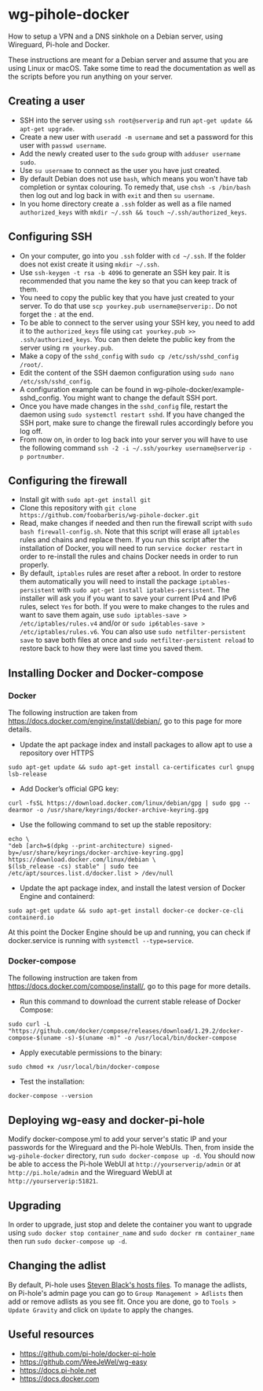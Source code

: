 # wg-pihole-docker
 How to setup a VPN and a DNS sinkhole on a Debian server, using Wireguard, Pi-hole and Docker.

 These instructions are meant for a Debian server and assume that you are using Linux or macOS. Take some time to read the documentation as well as the scripts before you run anything on your server.

## Creating a user

- SSH into the server using `ssh root@serverip` and run `apt-get update && apt-get upgrade`.
- Create a new user with `useradd -m username` and set a password for this user with `passwd username`.
- Add the newly created user to the `sudo` group with `adduser username sudo`.
- Use `su username` to connect as the user you have just created.
- By default Debian does not use `bash`, which means you won't have tab completion or syntax colouring. To remedy that, use `chsh -s /bin/bash` then log out and log back in with `exit` and then `su username`.
- In you home directory create a `.ssh` folder as well as a file named `authorized_keys` with `mkdir ~/.ssh && touch ~/.ssh/authorized_keys`.

## Configuring SSH

- On your computer, go into you `.ssh` folder with `cd ~/.ssh`. If the folder does not exist create it using `mkdir ~/.ssh`.
- Use `ssh-keygen -t rsa -b 4096` to generate an SSH key pair. It is recommended that you name the key so that you can keep track of them.
- You need to copy the public key that you have just created to your server. To do that use `scp yourkey.pub username@serverip:`. Do not forget the `:` at the end.
- To be able to connect to the server using your SSH key, you need to add it to the `authorized_keys` file using `cat yourkey.pub >> .ssh/authorized_keys`. You can then delete the public key from the server using `rm yourkey.pub`.
- Make a copy of the `sshd_config` with `sudo cp /etc/ssh/sshd_config /root/`.
- Edit the content of the SSH daemon configuration using `sudo nano /etc/ssh/sshd_config`.
- A configuration example can be found in wg-pihole-docker/example-sshd_config. You might want to change the default SSH port.
- Once you have made changes in the `sshd_config` file, restart the daemon using `sudo systemctl restart sshd`. If you have changed the SSH port, make sure to change the firewall rules accordingly before you log off.
- From now on, in order to log back into your server you will have to use the following command `ssh -2 -i ~/.ssh/yourkey username@serverip -p portnumber`.

## Configuring the firewall

- Install git with `sudo apt-get install git`
- Clone this repository with `git clone https://github.com/foobarberis/wg-pihole-docker.git`
- Read, make changes if needed and then run the firewall script with `sudo bash firewall-config.sh`. Note that this script will erase all `iptables` rules and chains and replace them. If you run this script after the installation of Docker, you will need to run `service docker restart` in order to re-install the rules and chains Docker needs in order to run properly.
- By default, `iptables` rules are reset after a reboot. In order to restore them automatically you will need to install the package `iptables-persistent` with `sudo apt-get install iptables-persistent`. The installer will ask you if you want to save your current IPv4 and IPv6 rules, select `Yes` for both. If you were to make changes to the rules and want to save them again, use `sudo iptables-save > /etc/iptables/rules.v4` and/or or `sudo ip6tables-save > /etc/iptables/rules.v6`. You can also use `sudo netfilter-persistent save` to save both files at once and `sudo netfilter-persistent reload` to restore back to how they were last time you saved them.

## Installing Docker and Docker-compose

### Docker

The following instruction are taken from https://docs.docker.com/engine/install/debian/, go to this page for more details.

- Update the apt package index and install packages to allow apt to use a repository over HTTPS

```
sudo apt-get update && sudo apt-get install ca-certificates curl gnupg lsb-release
```

- Add Docker’s official GPG key:

```
curl -fsSL https://download.docker.com/linux/debian/gpg | sudo gpg --dearmor -o /usr/share/keyrings/docker-archive-keyring.gpg
```

- Use the following command to set up the stable repository:

```
echo \
"deb [arch=$(dpkg --print-architecture) signed-by=/usr/share/keyrings/docker-archive-keyring.gpg] https://download.docker.com/linux/debian \
$(lsb_release -cs) stable" | sudo tee /etc/apt/sources.list.d/docker.list > /dev/null
```

- Update the apt package index, and install the latest version of Docker Engine and containerd:

```
sudo apt-get update && sudo apt-get install docker-ce docker-ce-cli containerd.io
```

At this point the Docker Engine should be up and running, you can check if docker.service is running with `systemctl --type=service`.

### Docker-compose

The following instruction are taken from https://docs.docker.com/compose/install/, go to this page for more details.

- Run this command to download the current stable release of Docker Compose:

```
sudo curl -L "https://github.com/docker/compose/releases/download/1.29.2/docker-compose-$(uname -s)-$(uname -m)" -o /usr/local/bin/docker-compose
```

- Apply executable permissions to the binary:

```
sudo chmod +x /usr/local/bin/docker-compose
```

- Test the installation:

```
docker-compose --version
```

## Deploying wg-easy and docker-pi-hole

Modify docker-compose.yml to add your server's static IP and your passwords for the Wireguard and the Pi-hole WebUIs. Then, from inside the `wg-pihole-docker` directory, run `sudo docker-compose up -d`. You should now be able to access the Pi-hole WebUI at `http://yourserverip/admin` or at `http://pi.hole/admin` and the Wireguard WebUI at `http://yourserverip:51821`.

## Upgrading

In order to upgrade, just stop and delete the container you want to upgrade using `sudo docker stop container_name` and `sudo docker rm container_name` then run `sudo docker-compose up -d`.

## Changing the adlist

By default, Pi-hole uses [Steven Black's hosts files](https://github.com/StevenBlack/hosts). To manage the adlists, on Pi-hole's admin page you can go to `Group Management > Adlists` then add or remove adlists as you see fit. Once you are done, go to `Tools > Update Gravity` and click on `Update` to apply the changes.

## Useful resources

- https://github.com/pi-hole/docker-pi-hole
- https://github.com/WeeJeWel/wg-easy
- https://docs.pi-hole.net
- https://docs.docker.com
